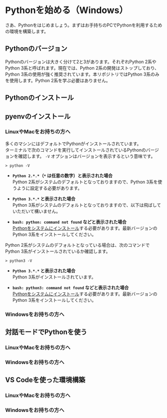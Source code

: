 # Pythonを始める（Windows）
さあ、Pythonをはじめましょう。まずはお手持ちのPCでPythonを利用するための環境を構築します。  

## Pythonのバージョン
Pythonのバージョンは大きく分けて2と3があります。それぞれPython 2系やPython 3系と呼ばれます。現在では、Python 2系の開発はストップしており、Python 3系の使用が強く推奨されています。本リポジトリではPython 3系のみを使用します。Python 2系を学ぶ必要はありません。

## <p id="install-python">Pythonのインストール</p>

## pyenvのインストール


### LinuxやMacをお持ちの方へ
多くのマシンにはデフォルトでPythonがインストールされています。  
ターミナルで次のコマンドを実行してインストールされているPythonのバージョンを確認します。 `-V` オプションはバージョンを表示するという意味です。

```shell
> python -V
```

- **`Python 2.*.*`（`*` は任意の数字）と表示された場合**  
  Python 2系がシステムのデフォルトとなっておりますので、Python 3系を使うように設定する必要があります。 

- **`Python 3.*.*` と表示された場合**  
  Python 3系がシステムのデフォルトとなっておりますので、以下は飛ばしていただいて構いません。

- **`bash: python: command not found` などと表示された場合**  
  [Pythonをシステムにインストール](https://www.python.org/downloads/)する必要があります。最新バージョンのPython 3系をインストールしてください。

Python 2系がシステムのデフォルトとなっている場合は、次のコマンドでPython 3系がインストールされているか確認します。
```
> python3 -V
```
- **`Python 3.*.*` と表示された場合**  
  Python 3系がインストールされています。

- **`bash: python3: command not found` などと表示された場合**  
  [Pythonをシステムにインストール](https://www.python.org/downloads/)する必要があります。最新バージョンのPython 3系をインストールしてください。



###  Windowsをお持ちの方へ

## <p id="use-interactive-mode">対話モードでPythonを使う</p>
### LinuxやMacをお持ちの方へ

###  Windowsをお持ちの方へ

## <p id="setup-for-vscode">VS Codeを使った環境構築</p>
### LinuxやMacをお持ちの方へ

###  Windowsをお持ちの方へ
